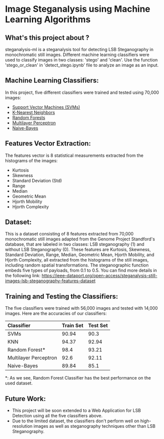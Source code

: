 # Image Steganalysis using Machine Learning Algorithms

What's this project about ?
-----------
steganalysis-ml is a steganalysis tool for detecting LSB Steganography in monochromatic still images. Different machine learning classifiers were used to classify images in two classes: 'stego' and 'clean'.
Use the function 'stego_or_clean' in 'detect_stego.ipynb' file to analyze an image as an input.

Machine Learning Classifiers:
-----------
In this project, five different classifiers were trained and tested using 70,000 images:
-   [Support Vector Machines (SVMs)](https://scikit-learn.org/stable/modules/generated/sklearn.svm.SVC.html)
-   [K-Nearest Neighbors](https://scikit-learn.org/stable/modules/generated/sklearn.neighbors.KNeighborsClassifier.html)
-   [Random Forests](https://scikit-learn.org/stable/modules/generated/sklearn.ensemble.RandomForestClassifier.html)
-   [Multilayer Perceptron](https://scikit-learn.org/stable/modules/generated/sklearn.neural_network.MLPClassifier.html)
-   [Naive-Bayes](https://scikit-learn.org/stable/modules/generated/sklearn.naive_bayes.GaussianNB.html)

Features Vector Extraction:
-----------
The features vector is 8 statistical measurements extracted from the histograms of the images:
- Kurtosis
- Skewness
- Standard Deviation (Std)
- Range
- Median
- Geometric Mean
- Hjorth Mobility
- Hjorth Complexity

Dataset:
-----------
This is a dataset consisting of 8 features extracted from 70,000 monochromatic still images adapted from the Genome Project Standford's database, that are labeled in two classes: LSB steganography (1) and without LSB Steganography (0).
These features are Kurtosis, Skewness, Standard Deviation, Range, Median, Geometric Mean, Hjorth Mobility, and Hjorth Complexity, all extracted from the histograms of the still images, including random spatial transformations.
The steganographic function embeds five types of payloads, from 0.1 to 0.5.
You can find more details in the following link:
https://ieee-dataport.org/open-access/steganalysis-still-images-lsb-steganography-features-dataset

Training and Testing the Classifiers:
-----------
The five classifiers were trained with 56,000 images and tested with 14,000 images. Here are the accuracies of our classifiers:

Classifier     |   Train Set                  |   Test Set
:-      |   :-                      |    :-
SVMs       |   90.94           |   90.3
KNN       |   94.37         |   92.94
Random Forest*       |   98.4                 |   93.21
Multilayer Perceptron       |   92.6                  |   92.11
Naive-Bayes      |   89.84                   |   85.1

*: As we see, Random Forest Classifier has the best performance on the used dataset.

Future Work:
-----------
- This project will be soon extended to a Web Application for LSB Detection using all the five classifiers above.
- Due to the limited dataset, the classifiers don't perform well on high-resolution images as well as steganography techniques other than LSB Steganography.






